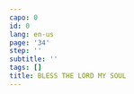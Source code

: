 ```yaml
---
capo: 0
id: 0
lang: en-us
page: '34'
step: ''
subtitle: ''
tags: []
title: BLESS THE LORD MY SOUL
---
```

